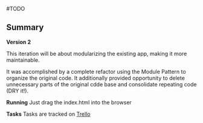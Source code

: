 #TODO

## Summary 
**Version 2**

This iteration will be about modularizing the existing app, making it more maintainable. 

It was accomplished by a complete refactor using the Module Pattern to organize the original code. It additionally provided opportunity to delete unnecessary parts of the original cdde base and consolidate repeating code (DRY it!).

**Running**
Just drag the index.html into the browser


**Tasks**
Tasks are tracked on [Trello](https://trello.com/b/gDP9gqeL) 